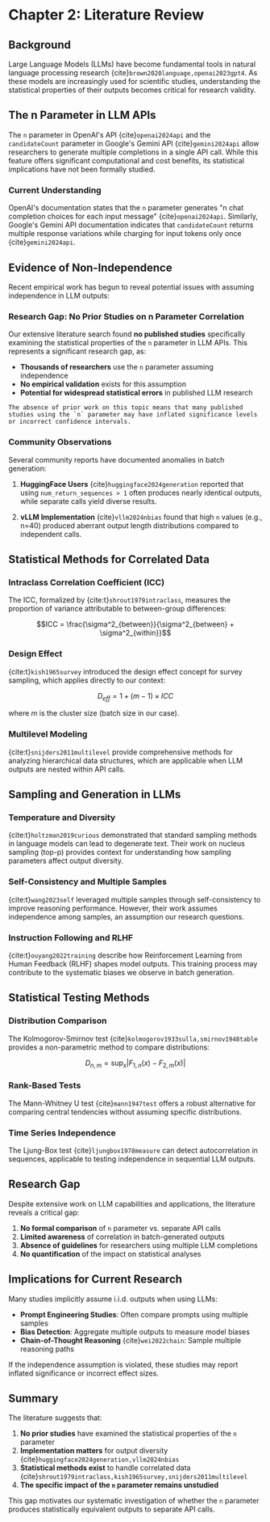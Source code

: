 # Chapter 2: Literature Review

## Background

Large Language Models (LLMs) have become fundamental tools in natural language processing research {cite}`brown2020language,openai2023gpt4`. As these models are increasingly used for scientific studies, understanding the statistical properties of their outputs becomes critical for research validity.

## The n Parameter in LLM APIs

The `n` parameter in OpenAI's API {cite}`openai2024api` and the `candidateCount` parameter in Google's Gemini API {cite}`gemini2024api` allow researchers to generate multiple completions in a single API call. While this feature offers significant computational and cost benefits, its statistical implications have not been formally studied.

### Current Understanding

OpenAI's documentation states that the `n` parameter generates "n chat completion choices for each input message" {cite}`openai2024api`. Similarly, Google's Gemini API documentation indicates that `candidateCount` returns multiple response variations while charging for input tokens only once {cite}`gemini2024api`.

## Evidence of Non-Independence

Recent empirical work has begun to reveal potential issues with assuming independence in LLM outputs:

### Research Gap: No Prior Studies on n Parameter Correlation

Our extensive literature search found **no published studies** specifically examining the statistical properties of the `n` parameter in LLM APIs. This represents a significant research gap, as:

- **Thousands of researchers** use the `n` parameter assuming independence
- **No empirical validation** exists for this assumption
- **Potential for widespread statistical errors** in published LLM research

```{warning}
The absence of prior work on this topic means that many published studies using the `n` parameter may have inflated significance levels or incorrect confidence intervals.
```

### Community Observations

Several community reports have documented anomalies in batch generation:

1. **HuggingFace Users** {cite}`huggingface2024generation` reported that using `num_return_sequences > 1` often produces nearly identical outputs, while separate calls yield diverse results.

2. **vLLM Implementation** {cite}`vllm2024nbias` found that high `n` values (e.g., n=40) produced aberrant output length distributions compared to independent calls.

## Statistical Methods for Correlated Data

### Intraclass Correlation Coefficient (ICC)

The ICC, formalized by {cite:t}`shrout1979intraclass`, measures the proportion of variance attributable to between-group differences:

$$ICC = \frac{\sigma^2_{between}}{\sigma^2_{between} + \sigma^2_{within}}$$

### Design Effect

{cite:t}`kish1965survey` introduced the design effect concept for survey sampling, which applies directly to our context:

$$D_{eff} = 1 + (m-1) \times ICC$$

where $m$ is the cluster size (batch size in our case).

### Multilevel Modeling

{cite:t}`snijders2011multilevel` provide comprehensive methods for analyzing hierarchical data structures, which are applicable when LLM outputs are nested within API calls.

## Sampling and Generation in LLMs

### Temperature and Diversity

{cite:t}`holtzman2019curious` demonstrated that standard sampling methods in language models can lead to degenerate text. Their work on nucleus sampling (top-p) provides context for understanding how sampling parameters affect output diversity.

### Self-Consistency and Multiple Samples

{cite:t}`wang2023self` leveraged multiple samples through self-consistency to improve reasoning performance. However, their work assumes independence among samples, an assumption our research questions.

### Instruction Following and RLHF

{cite:t}`ouyang2022training` describe how Reinforcement Learning from Human Feedback (RLHF) shapes model outputs. This training process may contribute to the systematic biases we observe in batch generation.

## Statistical Testing Methods

### Distribution Comparison

The Kolmogorov-Smirnov test {cite}`kolmogorov1933sulla,smirnov1948table` provides a non-parametric method to compare distributions:

$$D_{n,m} = \sup_x |F_{1,n}(x) - F_{2,m}(x)|$$

### Rank-Based Tests

The Mann-Whitney U test {cite}`mann1947test` offers a robust alternative for comparing central tendencies without assuming specific distributions.

### Time Series Independence

The Ljung-Box test {cite}`ljungbox1978measure` can detect autocorrelation in sequences, applicable to testing independence in sequential LLM outputs.

## Research Gap

Despite extensive work on LLM capabilities and applications, the literature reveals a critical gap:

1. **No formal comparison** of `n` parameter vs. separate API calls
2. **Limited awareness** of correlation in batch-generated outputs
3. **Absence of guidelines** for researchers using multiple LLM completions
4. **No quantification** of the impact on statistical analyses

## Implications for Current Research

Many studies implicitly assume i.i.d. outputs when using LLMs:

- **Prompt Engineering Studies**: Often compare prompts using multiple samples
- **Bias Detection**: Aggregate multiple outputs to measure model biases
- **Chain-of-Thought Reasoning** {cite}`wei2022chain`: Sample multiple reasoning paths

If the independence assumption is violated, these studies may report inflated significance or incorrect effect sizes.

## Summary

The literature suggests that:

1. **No prior studies** have examined the statistical properties of the `n` parameter
2. **Implementation matters** for output diversity {cite}`huggingface2024generation,vllm2024nbias`
3. **Statistical methods exist** to handle correlated data {cite}`shrout1979intraclass,kish1965survey,snijders2011multilevel`
4. **The specific impact of the `n` parameter remains unstudied**

This gap motivates our systematic investigation of whether the `n` parameter produces statistically equivalent outputs to separate API calls.